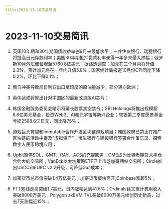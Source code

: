 ```yaml
---
title:2023-11-10交易简讯
---
```

# 2023-11-10交易简讯
1. 英国10年期和30年期国债收益率创9月来最低水平；三井住友银行、瑞穗银行将提高日元存款利率；美国30年期抵押贷款利率录得一年多来最大跌幅；俄罗斯10月外汇储备增至5760.8亿美元；据路透调查：加元在三个月内将升值2.3%，预计加元将在一年内升值5.8%；国家统计局报道10月份CPI同比下降0.2%，环比下降0.1%；

2. 俄乌冲突导致尼日利亚出口至印度的原油量减少，部分转向欧洲；

3. 英伟达或将推出针对中国区的最新改良版AI芯片；

4. 韩国金融服务委员会暗示将延长股票卖空禁令；SBI Holdings将推出规模超6.6亿美元基金，投资Web3、AI和元宇宙等新兴企业；软银第二季度愿景基金亏损2588.6亿日元，同比降75%；

5. 游戏巨头育碧和Immutable合作开发区块链游戏项目；韩国政府已禁止在推广区块链的活动中提及"虚拟资产"；恒生银行与建设银行签署合作备忘录，探索数字人民币跨境应用；

6. Upbit暂停SOL、GMT、RAY、ACS的充提服务；CME成为比特币期货未平仓合约大的交易所；VanEck以太坊策略ETF已上市芝加哥期权交易所；Circle推出USDC和EURC v2.2升级，可降低Gas成本；

7. 加密货币总市值突破1.4万亿美元；加密货币板块高开,Coinbase涨超5%；

8. FTT短线走高突破1.7美元，日内涨幅达到41.6%；Ordinals铭文累计费用收入突破8000万美元；Polygon zkEVM TVL突破8000万美元续创历史新高，过去7天涨幅近15%；
